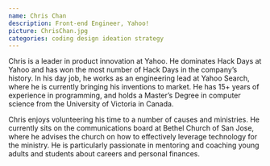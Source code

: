```yaml
---
name: Chris Chan
description: Front-end Engineer, Yahoo!
picture: ChrisChan.jpg 
categories: coding design ideation strategy 
---
```

Chris is a leader in product innovation at Yahoo. He dominates Hack Days at Yahoo and has won the most number of Hack Days in the company’s history. In his day job, he works as an engineering lead at Yahoo Search, where he is currently bringing his inventions to market. He has 15+ years of experience in programming, and holds a Master’s Degree in computer science from the University of Victoria in Canada.

Chris enjoys volunteering his time to a number of causes and ministries. He currently sits on the communications board at Bethel Church of San Jose, where he advises the church on how to effectively leverage technology for the ministry. He is particularly passionate in mentoring and coaching young adults and students about careers and personal finances.
